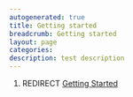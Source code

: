 ```yaml
---
autogenerated: true
title: Getting started
breadcrumb: Getting started
layout: page
categories: 
description: test description
---
```


1.  REDIRECT [Getting Started](Getting_Started "wikilink")
